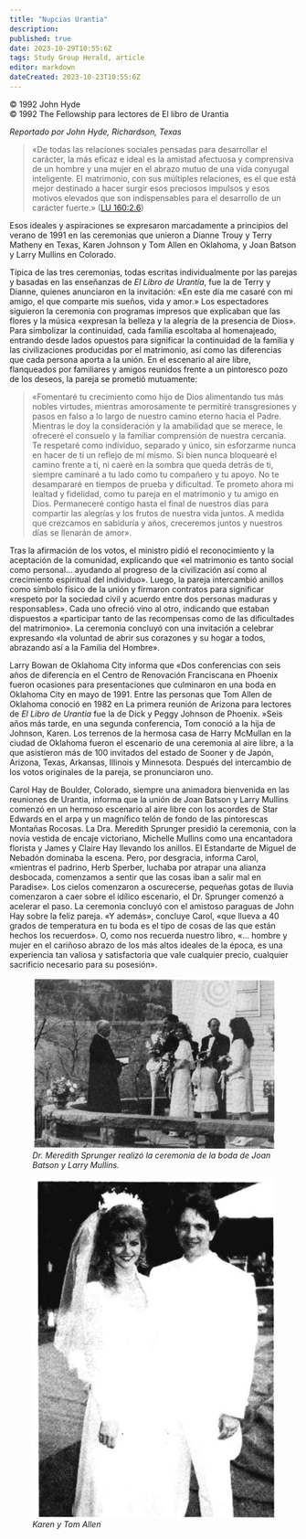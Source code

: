 ```yaml
---
title: "Nupcias Urantia"
description: 
published: true
date: 2023-10-29T10:55:6Z
tags: Study Group Herald, article
editor: markdown
dateCreated: 2023-10-23T10:55:6Z
---
```


<p class="v-card v-sheet theme--light grey lighten-3 px-2">© 1992 John Hyde<br>© 1992 The Fellowship para lectores de El libro de Urantia</p>


_Reportado por John Hyde, Richardson, Texas_

> «De todas las relaciones sociales pensadas para desarrollar el carácter, la más eficaz e ideal es la amistad afectuosa y comprensiva de un hombre y una mujer en el abrazo mutuo de una vida conyugal inteligente. El matrimonio, con sus múltiples relaciones, es el que está mejor destinado a hacer surgir esos preciosos impulsos y esos motivos elevados que son indispensables para el desarrollo de un carácter fuerte.» ([LU 160:2.6](/es/The_Urantia_Book/160#p2_6))

Esos ideales y aspiraciones se expresaron marcadamente a principios del verano de 1991 en las ceremonias que unieron a Dianne Trouy y Terry Matheny en Texas, Karen Johnson y Tom Allen en Oklahoma, y Joan Batson y Larry Mullins en Colorado.

Típica de las tres ceremonias, todas escritas individualmente por las parejas y basadas en las enseñanzas de _El Libro de Urantia_, fue la de Terry y Dianne, quienes anunciaron en la invitación: «En este día me casaré con mi amigo, el que comparte mis sueños, vida y amor.» Los espectadores siguieron la ceremonia con programas impresos que explicaban que las flores y la música «expresan la belleza y la alegría de la presencia de Dios». Para simbolizar la continuidad, cada familia escoltaba al homenajeado, entrando desde lados opuestos para significar la continuidad de la familia y las civilizaciones producidas por el matrimonio, así como las diferencias que cada persona aporta a la unión. En el escenario al aire libre, flanqueados por familiares y amigos reunidos frente a un pintoresco pozo de los deseos, la pareja se prometió mutuamente:

> «Fomentaré tu crecimiento como hijo de Dios alimentando tus más nobles virtudes, mientras amorosamente te permitiré transgresiones y pasos en falso a lo largo de nuestro camino eterno hacia el Padre. Mientras le doy la consideración y la amabilidad que se merece, le ofreceré el consuelo y la familiar comprensión de nuestra cercanía. Te respetaré como individuo, separado y único, sin esforzarme nunca en hacer de ti un reflejo de mí mismo. Si bien nunca bloquearé el camino frente a ti, ni caeré en la sombra que queda detrás de ti, siempre caminaré a tu lado como tu compañero y tu apoyo. No te desampararé en tiempos de prueba y dificultad. Te prometo ahora mi lealtad y fidelidad, como tu pareja en el matrimonio y tu amigo en Dios. Permaneceré contigo hasta el final de nuestros días para compartir las alegrías y los frutos de nuestra vida juntos. A medida que crezcamos en sabiduría y años, creceremos juntos y nuestros días se llenarán de amor».

Tras la afirmación de los votos, el ministro pidió el reconocimiento y la aceptación de la comunidad, explicando que «el matrimonio es tanto social como personal... ayudando al progreso de la civilización así como al crecimiento espiritual del individuo». Luego, la pareja intercambió anillos como símbolo físico de la unión y firmaron contratos para significar «respeto por la sociedad civil y acuerdo entre dos personas maduras y responsables». Cada uno ofreció vino al otro, indicando que estaban dispuestos a «participar tanto de las recompensas como de las dificultades del matrimonio». La ceremonia concluyó con una invitación a celebrar expresando «la voluntad de abrir sus corazones y su hogar a todos, abrazando así a la Familia del Hombre».

Larry Bowan de Oklahoma City informa que «Dos conferencias con seis años de diferencia en el Centro de Renovación Franciscana en Phoenix fueron ocasiones para presentaciones que culminaron en una boda en Oklahoma City en mayo de 1991. Entre las personas que Tom Allen de Oklahoma conoció en 1982 en La primera reunión de Arizona para lectores de _El Libro de Urantia_ fue la de Dick y Peggy Johnson de Phoenix. »Seis años más tarde, en una segunda conferencia, Tom conoció a la hija de Johnson, Karen. Los terrenos de la hermosa casa de Harry McMullan en la ciudad de Oklahoma fueron el escenario de una ceremonia al aire libre, a la que asistieron más de 100 invitados del estado de Sooner y de Japón, Arizona, Texas, Arkansas, Illinois y Minnesota. Después del intercambio de los votos originales de la pareja, se pronunciaron uno.

Carol Hay de Boulder, Colorado, siempre una animadora bienvenida en las reuniones de Urantia, informa que la unión de Joan Batson y Larry Mullins comenzó en un hermoso escenario al aire libre con los acordes de Star Edwards en el arpa y un magnífico telón de fondo de las pintorescas Montañas Rocosas. La Dra. Meredith Sprunger presidió la ceremonia, con la novia vestida de encaje victoriano, Michelle Mullins como una encantadora florista y James y Claire Hay llevando los anillos. El Estandarte de Miguel de Nebadón dominaba la escena. Pero, por desgracia, informa Carol, «mientras el padrino, Herb Sperber, luchaba por atrapar una alianza desbocada, comenzamos a sentir que las cosas iban a salir mal en Paradise». Los cielos comenzaron a oscurecerse, pequeñas gotas de lluvia comenzaron a caer sobre el idílico escenario, el Dr. Sprunger comenzó a acelerar el paso. La ceremonia concluyó con el amistoso paraguas de John Hay sobre la feliz pareja. «Y además», concluye Carol, «que llueva a 40 grados de temperatura en tu boda es el tipo de cosas de las que están hechos los recuerdos». O, como nos recuerda nuestro libro, «... hombre y mujer en el cariñoso abrazo de los más altos ideales de la época, es una experiencia tan valiosa y satisfactoria que vale cualquier precio, cualquier sacrificio necesario para su posesión».

<figure id="Figure_1" class="image urantiapedia">
<img src="/image/article/Study_Group_Herald/Joan_Batson_and_Larry_Mullins.jpg">
<figcaption><em>Dr. Meredith Sprunger realizó la ceremonia de la boda de Joan Batson y Larry Mullins.</em></figcaption>
</figure>

<figure id="Figure_2" class="image urantiapedia">
<img src="/image/article/Study_Group_Herald/Karen_Tom_Allen.jpg">
<figcaption><em>Karen y Tom Allen</em></figcaption>
</figure>

